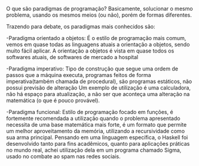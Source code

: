 O que são paradigmas de programação?
Basicamente, solucionar o mesmo problema, usando os mesmos meios (ou não), porém de formas diferentes.

Trazendo para debate, os paradigmas mais conhecidos são:

-Paradigma orientado a objetos:
É o estilo de programação mais comum, vemos em quase todas as linguagens atuais a orientação a objetos, sendo muito fácil aplicar.
A orientação a objetos é vista em quase todos os softwares atuais, de softwares de mercado a hospital

-Paradigma imperativo:
Tipo de construção que segue uma ordem de passos que a máquina executa, programas feitos de forma imperativa(também chamada de procedural), são programas estáticos, não possui previsão de alteração
Um exemplo de utilização é uma calculadora, não há espaço para atualização, a não ser que aconteça uma alteração na matemática (o que é pouco provável).

-Paradigma funcional:
Estilo de programação focado em funções, é fortemente recomendada a utilização quando o problema apresentado necessita de uma base matemática mais forte, é um formato que permite um melhor aproveitamento da memória, utilizando a recursividade como sua arma principal.
Pensando em uma linguagem específica, o Haskell foi desenvolvido tanto para fins acadêmicos, quanto para aplicações práticas no mundo real, achei utilização dela em um programa chamado Sigma, usado no combate ao spam nas redes sociais.